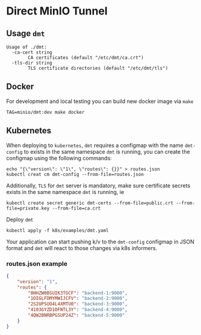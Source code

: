 # Direct MinIO Tunnel

## Usage `dmt`

```
Usage of ./dmt:
  -ca-cert string
        CA certificates (default "/etc/dmt/ca.crt")
  -tls-dir string
        TLS certificate directories (default "/etc/dmt/tls")
```

## Docker

For development and local testing you can build new docker image via `make`

```$bash
TAG=minio/dmt:dev make docker
```

## Kubernetes

When deploying to `kubernetes`, `dmt` requires a configmap with the name `dmt-config` to exists in the same namespace `dmt` is running, you can create the configmap using the following commands:

```$bash
echo "{\"version\": \"1\", \"routes\": {}}" > routes.json
kubectl creat cm dmt-config --from-file=routes.json
```

Additionally, `TLS` for `dmt` server is mandatory, make sure certificate secrets exists in the same namespace `dmt` is running, ie

```$bash
kubectl create secret generic dmt-certs --from-file=public.crt --from-file=private.key --from-file=ca.crt
```

Deploy `dmt`

```$bash
kubectl apply -f k8s/examples/dmt.yaml
```

Your application can start pushing k/v to the `dmt-config` configmap in JSON format and `dmt` will react to those changes via k8s informers.

### routes.json example

```json
{
    "version": "1",
    "routes": {
        "0HHZW0BSUIK3TGCF": "backend-1:9000",
        "1OIGLFDMYMWIJCFV": "backend-2:9000",
        "2S2UPSUO4L4XMTU0": "backend-3:9000",
        "4103GYZD1OFNTL3Y": "backend-4:9000",
        "4QW2BNRBPGSUP24Z": "backend-5:9000"
    }
}
```
